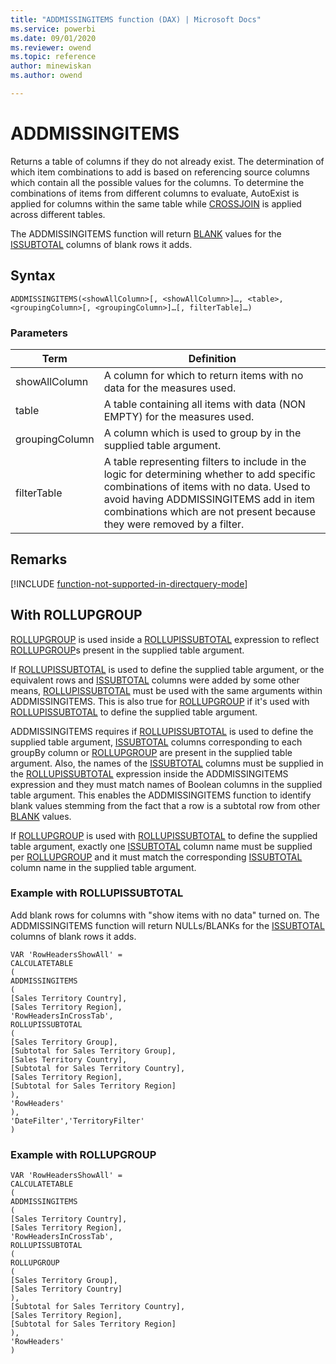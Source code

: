 ```yaml
---
title: "ADDMISSINGITEMS function (DAX) | Microsoft Docs"
ms.service: powerbi 
ms.date: 09/01/2020
ms.reviewer: owend
ms.topic: reference
author: minewiskan
ms.author: owend

---
```

# ADDMISSINGITEMS

Returns a table of columns if they do not already exist. The determination of which item combinations to add is based on referencing source columns which contain all the possible values for the columns. To determine the combinations of items from different columns to evaluate, AutoExist is applied for columns within the same table while [CROSSJOIN](crossjoin-function-dax.md) is applied across different tables.  
  
The ADDMISSINGITEMS function will return [BLANK](blank-function-dax.md) values for the [ISSUBTOTAL](issubtotal-function-dax.md) columns of blank rows it adds.  
  
## Syntax  
  
```dax
ADDMISSINGITEMS(<showAllColumn>[, <showAllColumn>]…, <table>, <groupingColumn>[, <groupingColumn>]…[, filterTable]…)  
```
  
### Parameters  
  
|Term|Definition|  
|--------|--------------|  
|showAllColumn|A column for which to return items with no data for the measures used.|  
|table|A table containing all items with data (NON EMPTY) for the measures used.|  
|groupingColumn|A column which is used to group by in the supplied table argument.|
|filterTable|A table representing filters to include in the logic for determining whether to add specific combinations of items with no data. Used to avoid having ADDMISSINGITEMS add in item combinations which are not present because they were removed by a filter.|  
  
## Remarks

[!INCLUDE [function-not-supported-in-directquery-mode](includes/function-not-supported-in-directquery-mode.md)]

## With ROLLUPGROUP

[ROLLUPGROUP](rollupgroup-function-dax.md) is used inside a [ROLLUPISSUBTOTAL](rollupissubtotal-function-dax.md) expression to reflect [ROLLUPGROUP](rollupgroup-function-dax.md)s present in the supplied table argument.  
  
If [ROLLUPISSUBTOTAL](rollupissubtotal-function-dax.md) is used to define the supplied table argument, or the equivalent rows and [ISSUBTOTAL](issubtotal-function-dax.md) columns were added by some other means, [ROLLUPISSUBTOTAL](rollupissubtotal-function-dax.md) must be used with the same arguments within ADDMISSINGITEMS. This is also true for [ROLLUPGROUP](rollupgroup-function-dax.md) if it's used with [ROLLUPISSUBTOTAL](rollupissubtotal-function-dax.md) to define the supplied table argument.  
  
ADDMISSINGITEMS requires if [ROLLUPISSUBTOTAL](rollupissubtotal-function-dax.md) is used to define the supplied table argument, [ISSUBTOTAL](issubtotal-function-dax.md) columns corresponding to each groupBy column or [ROLLUPGROUP](rollupgroup-function-dax.md) are present in the supplied table argument. Also, the names of the [ISSUBTOTAL](issubtotal-function-dax.md) columns must be supplied in the [ROLLUPISSUBTOTAL](rollupissubtotal-function-dax.md) expression inside the ADDMISSINGITEMS expression and they must match names of Boolean columns in the supplied table argument. This enables the ADDMISSINGITEMS function to identify blank values stemming from the fact that a row is a subtotal row from other [BLANK](blank-function-dax.md) values.  
  
If [ROLLUPGROUP](rollupgroup-function-dax.md) is used with [ROLLUPISSUBTOTAL](rollupissubtotal-function-dax.md) to define the supplied table argument, exactly one [ISSUBTOTAL](issubtotal-function-dax.md) column name must be supplied per [ROLLUPGROUP](rollupgroup-function-dax.md) and it must match the corresponding [ISSUBTOTAL](issubtotal-function-dax.md) column name in the supplied table argument.  
  
### Example with ROLLUPISSUBTOTAL

Add blank rows for columns with "show items with no data" turned on. The ADDMISSINGITEMS function will return NULLs/BLANKs for the [ISSUBTOTAL](issubtotal-function-dax.md) columns of blank rows it adds.  
  
```dax
VAR 'RowHeadersShowAll' =
CALCULATETABLE
(  
ADDMISSINGITEMS
(  
[Sales Territory Country],
[Sales Territory Region],
'RowHeadersInCrossTab',
ROLLUPISSUBTOTAL
(  
[Sales Territory Group],
[Subtotal for Sales Territory Group],
[Sales Territory Country],
[Subtotal for Sales Territory Country],
[Sales Territory Region],
[Subtotal for Sales Territory Region]
),
'RowHeaders'
),
'DateFilter','TerritoryFilter'
)  
```

### Example with ROLLUPGROUP  
  
```dax
VAR 'RowHeadersShowAll' =
CALCULATETABLE
(  
ADDMISSINGITEMS
(  
[Sales Territory Country],
[Sales Territory Region],
'RowHeadersInCrossTab',
ROLLUPISSUBTOTAL
(  
ROLLUPGROUP
(  
[Sales Territory Group],
[Sales Territory Country]
),
[Subtotal for Sales Territory Country],
[Sales Territory Region],
[Subtotal for Sales Territory Region]
),
'RowHeaders'
)  
```
